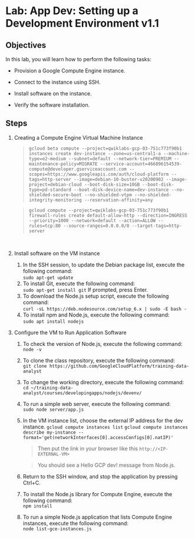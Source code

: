 # Lab: App Dev: Setting up a Development Environment v1.1 

## Objectives

In this lab, you will learn how to perform the following tasks:

   - Provision a Google Compute Engine instance.

   - Connect to the instance using SSH.

   - Install software on the instance.

   - Verify the software installation.

## Steps
1. Creating a Compute Engine Virtual Machine Instance
    >`gcloud beta compute --project=qwiklabs-gcp-03-751c773f90b1 instances create dev-instance --zone=us-central1-a --machine-type=e2-medium --subnet=default --network-tier=PREMIUM --maintenance-policy=MIGRATE --service-account=466896154539-compute@developer.gserviceaccount.com --scopes=https://www.googleapis.com/auth/cloud-platform --tags=http-server --image=debian-10-buster-v20200902 --image-project=debian-cloud --boot-disk-size=10GB --boot-disk-type=pd-standard --boot-disk-device-name=dev-instance --no-shielded-secure-boot --no-shielded-vtpm --no-shielded-integrity-monitoring --reservation-affinity=any
    `  

    >`gcloud compute --project=qwiklabs-gcp-03-751c773f90b1 firewall-rules create default-allow-http --direction=INGRESS --priority=1000 --network=default --action=ALLOW --rules=tcp:80 --source-ranges=0.0.0.0/0 --target-tags=http-server
    `
    <br>

   
2. Install software on the VM instance
   1. In the SSH session, to update the Debian package list, execute the following command:  
    `sudo apt-get update`
   2. To install Git, execute the following command:  
    `sudo apt-get install git`
         If prompted, press Enter.
   3. To download the Node.js setup script, execute the following command:  
    `curl -sL https://deb.nodesource.com/setup_6.x | sudo -E bash -`
   4. To install npm and Node.js, execute the following command:  
    `sudo apt install nodejs`

   
3. Configure the VM to Run Application Software
    1. To check the version of Node.js, execute the following command:  
     `node -v`
    2. To clone the class repository, execute the following command:  
     `git clone https://github.com/GoogleCloudPlatform/training-data-analyst`
    3. To change the working directory, execute the following command:  
     `cd ~/training-data-analyst/courses/developingapps/nodejs/devenv/`
    4. To run a simple web server, execute the following command:  
     `sudo node server/app.js`
    5. In the VM instance list, choose the external IP address for the dev instance.
        `gcloud compute instances list`
        `gcloud compute instances describe my-instance --format='get(networkInterfaces[0].accessConfigs[0].natIP)'`  
        >Then put the link in your browser like this ``http://<IP-EXTERNAL-VM>``
        
        >You should see a Hello GCP dev! message from Node.js.

    6. Return to the SSH window, and stop the application by pressing Ctrl+C.  
    7. To install the Node.js library for Compute Engine, execute the following command:  
     `npm install`
    8. To run a simple Node.js application that lists Compute Engine instances, execute the following command:  
     `node list-gce-instances.js`
